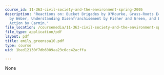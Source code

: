 ```yaml
---
course_id: 11-363-civil-society-and-the-environment-spring-2005
description: 'Reactions on: Bucket Brigades by O?Rourke, Grass-Roots Ecosystem Management
  by Weber, Understanding Disenfranchisement by Fisher and Green, and Leveraging Local
  Action by Carmin.'
file_location: /coursemedia/11-363-civil-society-and-the-environment-spring-2005/1bed12130f7db6009aa23c6cc42acffa_emily_greenspa10.pdf
file_type: application/pdf
layout: pdf
title: emily_greenspa10.pdf
type: course
uid: 1bed12130f7db6009aa23c6cc42acffa

---
```

None
